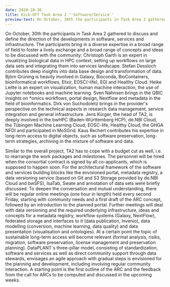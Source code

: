 ```yaml
---
date: 2020-10-30
title: Kick-Off Task Area 2 ''Software/Service''
preview-text: On October, 30th the participants in Task Area 2 gathered to discuss and define the direction of the developments in software, services and infrastructure. The participants bring in a diverse expertise in a broad range of field to foster a lively exchange and a broad range of concepts and ideas to be discussed with the community: Christoph Garth is an expert in visualizing biological data in HPC context, setting up workflows on large data sets and integrating them into services landscape. Stefan ...
---
```


On October, 30th the participants in Task Area 2 gathered to discuss and define the direction of the developments in software, services and infrastructure. The participants bring in a diverse expertise in a broad range of field to foster a lively exchange and a broad range of concepts and ideas to be discussed with the community: Christoph Garth is an expert in visualizing biological data in HPC context, setting up workflows on large data sets and integrating them into services landscape. Stefan Dessloch contributes deep insights into data base design and transformation of data. Björn Grüning is heavily involved in Galaxy, Bioconda, BioContainers, bioinformatical workflows, Elixir, EOSC(-life), EGI and Healthy Cloud. Heike Leitte is an expert on visualization, human machine interaction, the use of Jupyter notebooks and machine learning. Sven Nahnsen brings in the QBIC insights on *omics workflows, portal design, Nextflow and metadata in the field of bioinformatics. Dirk von Suchodoletz brings in the provider's perspective on the technical aspects in research data management, service integration and general infrastructure. Jens Kürger, the head of TA2, is deeply involved in the bwHPC (Baden-Württemberg HCP), de.NBI Cloud, the Tübingen Machine Learning Cloud, EOSC-life, Healthy Cloud, the GHGA NFDI and participated in MoSGrid. Kaus Rechert contributes his expertise in long-term access to digital objects, such as software preservation, long-term strategies, archiving in the mixture of software and data.

Similar to the overall project, TA2 has to cope with a budget cut as well, i.e. to rearrange the work packages and milestones. The personnel will be hired when the consortial contract is signed by all co-applicants, which is supposed to happen soon. For the architectural framework of the software and services building blocks like the envisioned portal, metadata registry, a data versioning service (based on Git and S3 Storage provided by de.NBI Cloud and bwSFS), IsaTab, Swate and annotation of data sets were briefly discussed. To deepen the conversation and mutual understanding, there will be regular online meetings (one hour in length) held every second Friday, starting with community needs and a first draft of the ARC concept, followed by an introduction to the planned portal. Further meetings will deal with data versioning and the required underlying infrastructure, ideas and concepts for a metadata registry, workflow systems (Galaxy, NextFlow), federated storage and interfaces to it (data publication, Invenio), data modelling (conversion, machine learning, data quality) and data presentation (visualisation and ontologies). At a certain point the topic of sustainable long-term access will become relevant (format analysis, risiks, migration, software preservation, license management and preservation planning). DataPLANT´s three-pillar model, consisting of standardization, software and services as well as direct community support through data stewards, envisages an agile approach with gradual steps is envisioned for the planning and development, including involving regular community interaction. A starting point is the first outline of the ARC and the feedback from the call for ARCs to be computed and discussed in the upcoming weeks.